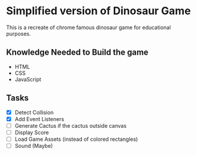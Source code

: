 # Simplified version of Dinosaur Game

This is a recreate of chrome famous dinosaur game for educational purposes.

## Knowledge Needed to Build the game

- HTML
- CSS
- JavaScript

## Tasks

- [x] Detect Collision
- [x] Add Event Listeners
- [ ] Generate Cactus if the cactus outside canvas
- [ ] Display Score
- [ ] Load Game Assets (instead of colored rectangles)
- [ ] Sound (Maybe)
